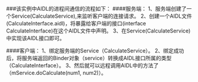 ###该实例中AIDL的进程间通信的流程如下：
####服务端：
1、服务端创建了一个Service(CalculateService),来监听客户端的连接请求。
2、创建一个AIDL文件(CalculateInterface.aidl)，将暴露给客户端的接口(interface CalculateInterface)在这个AIDL文件中声明。
3、在Service(CalculateService)中实现该AIDL接口即可。

####客户端：
1、绑定服务端的Service（CalculateService）。
2、绑定成功后，将服务端返回的Binder对象（service）转换成AIDL接口所属的类型（CalculateInterface）。
3、然后就可以远程调用AIDL中的方法了（mService.doCalculate(num1, num2)）。
